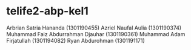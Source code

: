 # telife2-abp-kel1

Arbrian Satria Hananda (1301190455)
Azriel Naufal Aulia (1301190374)
Muhammad Faiz Abdurrahman Djauhar (1301190361)
Muhammad Adam Firjatullah (1301194082)
Ryan Abdurohman (1301191171)

